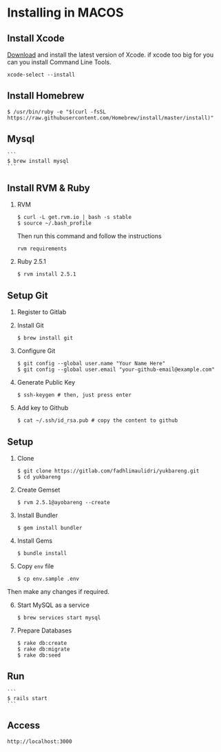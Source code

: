 # Installing in MACOS

## Install Xcode

[Download](https://developer.apple.com/xcode/downloads/) and install the latest version of Xcode.
if xcode too big for you can you install Command Line Tools.

```
xcode-select --install
```

## Install Homebrew

```
$ /usr/bin/ruby -e "$(curl -fsSL https://raw.githubusercontent.com/Homebrew/install/master/install)"
```

## Mysql

    ```
    $ brew install mysql
    ```

## Install RVM & Ruby

1. RVM

    ```
    $ curl -L get.rvm.io | bash -s stable
    $ source ~/.bash_profile
    ```

    Then run this command and follow the instructions

    ```
    rvm requirements
    ```

2. Ruby 2.5.1

    ```
    $ rvm install 2.5.1
    ```

## Setup Git

1. Register to Gitlab

2. Install Git

    ```
    $ brew install git
    ```

3. Configure Git

    ```
    $ git config --global user.name "Your Name Here"
    $ git config --global user.email "your-github-email@example.com"
    ```

4. Generate Public Key

    ```
    $ ssh-keygen # then, just press enter
    ```

5. Add key to Github

    ```
    $ cat ~/.ssh/id_rsa.pub # copy the content to github
    ```

## Setup

1. Clone

    ```
    $ git clone https://gitlab.com/fadhlimaulidri/yukbareng.git
    $ cd yukbareng
    ```

2. Create Gemset

    ```
    $ rvm 2.5.1@ayobareng --create
    ```

3. Install Bundler

    ```
    $ gem install bundler
    ```

4. Install Gems

    ```
    $ bundle install
    ```

5. Copy `env` file

    ```
    $ cp env.sample .env
    ```

  Then make any changes if required.

6. Start MySQL as a service

    ```
    $ brew services start mysql
    ```

7. Prepare Databases

    ```
    $ rake db:create
    $ rake db:migrate
    $ rake db:seed
    ```

## Run

    ```
    $ rails start
    ```

## Access
 ```
 http://localhost:3000
 ```
